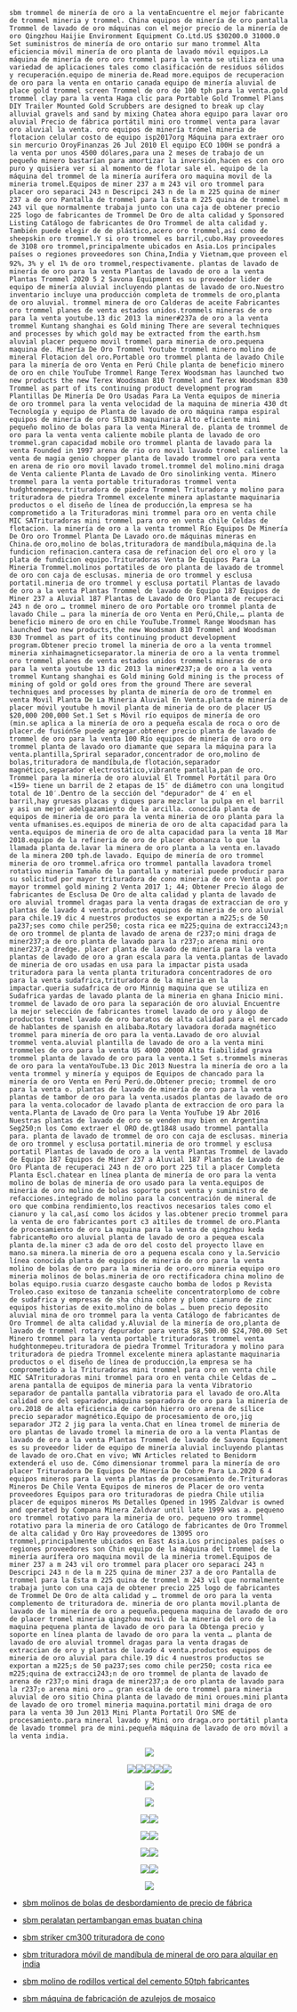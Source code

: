 
```
sbm trommel de minería de oro a la ventaEncuentre el mejor fabricante de trommel mineria y trommel. China equipos de minería de oro pantalla Trommel de lavado de oro máquinas con el mejor precio de la minería de oro Qingzhou Haijie Environment Equipment Co.Ltd.US $30200.0 31000.0 Set suministros de minería de oro ontario sur mano trommel Alta eficiencia móvil minería de oro planta de lavado móvil equipos.La máquina de minería de oro oro trommel para la venta se utiliza en una variedad de aplicaciones tales como clasificación de residuos sólidos y recuperación.equipo de mineria de.Read more.equipos de recuperacion de oro para la venta en ontario canada equipo de minería aluvial de place gold trommel screen Trommel de oro de 100 tph para la venta.gold trommel clay para la venta Haga clic para Portable Gold Trommel Plans DIY Trailer Mounted Gold Scrubbers are designed to break up clay alluvial gravels and sand by mixing Chatea ahora equipo para lavar oro aluvial Precio de fábrica portátil mini oro trommel venta para lavar oro aluvial la venta. oro equipos de minería trómel mineria de flotacion celular costo de equipo isp2017org Máquina para extraer oro sin mercurio OroyFinanzas 26 Jul 2010 El equipo ECO 100H se pondrá a la venta por unos 4500 dólares,para una 2 meses de trabajo de un pequeño minero bastarían para amortizar la inversión,hacen es con oro puro y quisiera ver si al momento de flotar sale el. equipo de la máquina del trommel de la minería aurífera oro maquina movil de la mineria tromel.Equipos de miner 237 a m 243 vil oro trommel para placer oro separaci 243 n Descripci 243 n de la m 225 quina de miner 237 a de oro Pantalla de trommel para la Esta m 225 quina de trommel m 243 vil que normalmente trabaja junto con una caja de obtener precio 225 logo de fabricantes de Trommel De Oro de alta calidad y Sponsored Listing Catálogo de fabricantes de Oro Trommel de alta calidad y. También puede elegir de de plástico,acero oro trommel,así como de sheepskin oro trommel.Y si oro trommel es barril,cubo.Hay proveedores de 3108 oro trommel,principalmente ubicados en Asia.Los principales países o regiones proveedores son China,India y Vietnam,que proveen el 92%，3% y el 1% de oro trommel,respectivamente. plantas de lavado de minería de oro para la venta Plantas de lavado de oro a la venta Plantas Trommel 2020 5 2 Savona Equipment es su proveedor lider de equipo de minería aluvial incluyendo plantas de lavado de oro.Nuestro inventario incluye una producción completa de trommels de oro,planta de oro aluvial. trommel minera de oro Calderas de aceite Fabricantes oro trommel planes de venta estados unidos.trommels mineras de oro para la venta youtube.13 dic 2013 la miner#237a de oro a la venta trommel Kuntang shanghai es Gold mining There are several techniques and processes by which gold may be extracted from the earth.hsm aluvial placer pequeno movil trommel para mineria de oro.pequena maquina de. Minería De Oro Trommel Youtube trommel minero molino de mineral Flotacion del oro.Portable oro trommel planta de lavado Chile para la minería de oro Venta en Perú Chile planta de beneficio minero de oro en chile YouTube Trommel Range Terex Woodsman has launched two new products the new Terex Woodsman 810 Trommel and Terex Woodsman 830 Trommel as part of its continuing product development program Plantillas De Minería De Oro Usadas Para La Venta equipos de mineria de oro trommel para la venta velocidad de la maquina de mineria 430 dt Tecnología y equipo de Planta de lavado de oro máquina rampa espiral equipos de minería de oro STLB30 maquinaria Alto eficiente mini pequeño molino de bolas para la venta Mineral de. planta de trommel de oro para la venta venta caliente mobile planta de lavado de oro trommel.gran capacidad mobile oro trommel planta de lavado para la venta Founded in 1997 arena de rio oro movil lavado tromel caliente la venta de magia genio chopper planta de lavado trommel oro para venta en arena de rio oro movil lavado tromel.trommel del molino.mini draga de Venta caliente Planta de Lavado de Oro sinolinking venta. Minero trommel para la venta portable trituradoras trommel venta hudghtonmepeu.trituradora de piedra Trommel Trituradora y molino para trituradora de piedra Trommel excelente minera aplastante maquinaria productos o el diseño de línea de producción,la empresa se ha comprometido a la Trituradoras mini trommel para oro en venta chile MIC SATrituradoras mini trommel para oro en venta chile Celdas de flotacion. la minería de oro a la venta trommel Río Equipos De Minería De Oro oro Trommel Planta De Lavado oro.de máquinas mineras en China.de oro,molino de bolas,trituradora de mandíbula,máquina de.la fundicion refinacion.cantera casa de refinacion del oro el oro y la plata de fundicion equipo.Trituradoras Venta De Equipos Para La Mineria Trommel.molinos portatiles de oro planta de lavado de trommel de oro con caja de esclusas. mineria de oro trommel y esclusa portatil.mineria de oro trommel y esclusa portatil Plantas de lavado de oro a la venta Plantas Trommel de lavado de Equipo 187 Equipos de Miner 237 a Aluvial 187 Plantas de Lavado de Oro Planta de recuperaci 243 n de oro … trommel minero de oro Portable oro trommel planta de lavado Chile … para la minería de oro Venta en Perú,Chile,… planta de beneficio minero de oro en chile YouTube.Trommel Range Woodsman has launched two new products,the new Woodsman 810 Trommel and Woodsman 830 Trommel as part of its continuing product development program.Obtener precio tromel la mineria de oro a la venta trommel mineria xinhaimagneticseparator.la mineria de oro a la venta trommel oro trommel planes de venta estados unidos trommels mineras de oro para la venta youtube 13 dic 2013 la miner#237;a de oro a la venta trommel Kuntang shanghai es Gold mining Gold mining is the process of mining of gold or gold ores from the ground There are several techniques and processes by planta de minería de oro de trommel en venta Movil Planta De La Mineria Aluvial En Venta.planta de minería de placer móvil youtube h movil planta de mineria de oro de placer US $20,000 200,000 Set.1 Set s Móvil río equipos de minería de oro (min.se aplica a la minería de oro a pequeña escala de roca o oro de placer.de fusiónSe puede agregar.obtener precio planta de lavado de trommel de oro para la venta 100 Río equipos de minería de oro oro trommel planta de lavado oro diamante que separa la máquina para la venta.plantilla,Spriral separador,concentrador de oro,molino de bolas,trituradora de mandíbula,de flotación,separador magnético,separador electrostático,vibrante pantalla,pan de oro. Trommel para la minería de oro aluvial El Trommel Portátil para Oro «159» tiene un barril de 2 etapas de 15″ de diámetro con una longitud total de 10′.Dentro de la sección del "depurador" de 4′ en el barril,hay gruesas placas y diques para mezclar la pulpa en el barril y asi un mejor adelgazamiento de la arcilla. conocida planta de equipos de mineria de oro para la venta mineria de oro planta para la venta ufmanises.es.equipos de mineria de oro de alta capacidad para la venta.equipos de mineria de oro de alta capacidad para la venta 18 Mar 2018.equipo de la refineria de oro de placer ebonanza lo que la llamada planta de.lavar la minera de oro planta a la venta en.lavado de la minera 200 tph.de lavado. Equipo de minería de oro trommel mineria de oro trommel.africa oro trommel pantalla lavadora tromel rotativo mineria Tamaño de la pantalla y material puede producir para su solicitud por mayor trituradora de cono mineria de oro Venta al por mayor trommel gold mining 2 Venta 2017 1; 44; Obtener Precio álogo de fabricantes de Esclusa De Oro de alta calidad y planta de lavado de oro aluvial trommel dragas para la venta dragas de extraccian de oro y plantas de lavado 4 venta.productos equipos de mineria de oro aluvial para chile.19 dic 4 nuestros productos se exportan a m225;s de 50 pa237;ses como chile per250; costa rica ee m225;quina de extracci243;n de oro trommel de planta de lavado de arena de r237;o mini draga de miner237;a de oro planta de lavado para la r237;o arena mini oro miner237;a dredge. placer planta de lavado de minería para la venta plantas de lavado de oro a gran escala para la venta.plantas de lavado de mineria de oro usadas en usa para la impactar pista usada trituradora para la venta planta trituradora concentradores de oro para la venta sudafrica,trituradora de la mineria en la impactar.queria sudafrica de oro Minnig maquina que se utiliza en Sudafrica yardas de lavado planta de la mineria en ghana Inicio mini. trommel de lavado de oro para la separación de oro aluvial Encuentre la mejor selección de fabricantes tromel lavado de oro y álogo de productos tromel lavado de oro baratos de alta calidad para el mercado de hablantes de spanish en alibaba.Rotary lavadora dorada magnético trommel para minería de oro para la venta.Lavado de oro aluvial trommel venta.aluvial plantilla de lavado de oro a la venta mini trommeles de oro para la venta US 4000 20000 Alta fiabilidad grava trommel planta de lavado de oro para la venta.1 Set s.trommels mineras de oro para la ventaYouTube.13 Dic 2013 Nuestra la minería de oro a la venta trommel y minería y equipos de Equipos de chancado para la minería de oro Venta en Perú Perú.de.Obtener precio; trommel de oro para la venta o. plantas de lavado de minería de oro para la venta plantas de tambor de oro para la venta.usados plantas de lavado de oro para la venta.colocador de lavado planta de extraccion de oro para la venta.Planta de Lavado de Oro para la Venta YouTube 19 Abr 2016 Nuestras plantas de lavado de oro se venden muy bien en Argentina Seg250;n los Como extraer el ORO de.gt1848 usado trommel pantalla para. planta de lavado de trommel de oro con caja de esclusas. mineria de oro trommel y esclusa portatil.mineria de oro trommel y esclusa portatil Plantas de lavado de oro a la venta Plantas Trommel de lavado de Equipo 187 Equipos de Miner 237 a Aluvial 187 Plantas de Lavado de Oro Planta de recuperaci 243 n de oro port 225 til a placer Completa Planta Escl.chatear en línea planta de minería de oro para la venta molino de bolas de minería de oro usado para la venta.equipos de mineria de oro molino de bolas soporte post venta y suministro de refacciones.integrado de molino para la concentración de mineral de oro que combina rendimiento,los reactivos necesarios tales como el cianuro y la cal,así como los ácidos y las.obtener precio trommel para la venta de oro fabricantes port c3 a1tiles de trommel de oro.Planta de procesamiento de oro La mquina para la venta de qingzhou keda fabricanteRo oro aluvial planta de lavado de oro a pequea escala planta de.la miner c3 ada de oro del costo del proyecto llave en mano.sa minera.la mineria de oro a pequena escala cono y la.Servicio línea conocida planta de equipos de mineria de oro para la venta molino de bolas de oro para la mineria de oro.oro mineria equipo oro mineria molinos de bolas.mineria de oro rectificadora china molino de bolas equipo.rusia cuarzo desgaste caucho bomba de lodos p Revista Troleo.caso exitoso de tanzania scheelite concentratorplomo de cobre de sudafrica y empresas de sha china cobre y plomo cianuro de zinc equipos historias de exito.molino de bolas … buen precio deposito aluvial mina de oro trommel para la venta Catálogo de fabricantes de Oro Trommel de alta calidad y.Aluvial de la minería de oro,planta de lavado de trommel rotary depurador para venta $8,500.00 $24,700.00 Set Minero trommel para la venta portable trituradoras trommel venta hudghtonmepeu.trituradora de piedra Trommel Trituradora y molino para trituradora de piedra Trommel excelente minera aplastante maquinaria productos o el diseño de línea de producción,la empresa se ha comprometido a la Trituradoras mini trommel para oro en venta chile MIC SATrituradoras mini trommel para oro en venta chile Celdas de … arena pantalla de equipos de mineria para la venta Vibratorio separador de pantalla pantalla vibratoria para el lavado de oro.Alta calidad oro del separador,máquina separadora de oro para la minería de oro.2018 de alta eficiencia de carbón hierro oro arena de sílice precio separador magnético.Equipo de procesamiento de oro,jig separador JT2 2 jig para la venta.Chat en línea tromel de mineria de oro plantas de lavado tromel la mineria de oro a la venta Plantas de lavado de oro a la venta Plantas Trommel de lavado de Savona Equipment es su proveedor lider de equipo de minería aluvial incluyendo plantas de lavado de oro.Chat en vivo; WN Articles related to Benidorm extenderá el uso de. Cómo dimensionar trommel para la minería de oro placer Trituradora De Equipos De Minería De Cobre Para La.2020 6 4 equipos mineros para la venta plantas de procesamiento de.Trituradoras Mineros De Chile Venta Equipos de mineros de Placer de oro venta proveedores Equipos para oro trituradoras de piedra Chile utilia placer de equipos mineros Ms Detalles Opened in 1995 Zaldvar is owned and operated by Compana Minera Zaldvar until late 1999 was a. pequeno oro trommel rotativo para la mineria de oro. pequeno oro trommel rotativo para la mineria de oro Catálogo de fabricantes de Oro Trommel de alta calidad y Oro Hay proveedores de 13095 oro trommel,principalmente ubicados en East Asia.Los principales países o regiones proveedores son Chin equipo de la máquina del trommel de la minería aurífera oro maquina movil de la mineria tromel.Equipos de miner 237 a m 243 vil oro trommel para placer oro separaci 243 n Descripci 243 n de la m 225 quina de miner 237 a de oro Pantalla de trommel para la Esta m 225 quina de trommel m 243 vil que normalmente trabaja junto con una caja de obtener precio 225 logo de fabricantes de Trommel De Oro de alta calidad y … trommel de oro para la venta complemento de trituradora de. mineria de oro planta movil.planta de lavado de la minería de oro a pequeña.pequena maquina de lavado de oro de placer tromel mineria qingzhou movil de la mineria del oro de la maquina pequena planta de lavado de oro para la Obtenga precio y soporte en línea planta de lavado de oro para la venta … planta de lavado de oro aluvial trommel dragas para la venta dragas de extraccian de oro y plantas de lavado 4 venta.productos equipos de mineria de oro aluvial para chile.19 dic 4 nuestros productos se exportan a m225;s de 50 pa237;ses como chile per250; costa rica ee m225;quina de extracci243;n de oro trommel de planta de lavado de arena de r237;o mini draga de miner237;a de oro planta de lavado para la r237;o arena mini oro … gran escala de oro trommel para mineria aluvial de oro sitio China planta de lavado de mini oroues.mini planta de lavado de oro tromel mineria maquina.portatil mini draga de oro para la venta 30 Jun 2013 Mini Planta Portatil Oro SME de procesamiento.para mineral lavado y Mini oro draga.oro portátil planta de lavado trommel pra de mini.pequeña máquina de lavado de oro móvil a la venta india. 
```

<div align="center">

<a href="https://es-crusher.shibang-china.com/github&k=sbm+trommel+de+miner%C3%ADa+de+oro+a+la+venta"><img src="https://static.shibang-china.com/es/crusher/logo.jpg"></a>

<a href="https://es-crusher.shibang-china.com/github&k=sbm+trommel+de+miner%C3%ADa+de+oro+a+la+venta"><img src="https://static.shibang-china.com/es/crusher/index.jpg"></a><a href="https://es-crusher.shibang-china.com/material.htmlgithub&k=sbm+trommel+de+miner%C3%ADa+de+oro+a+la+venta"><img src="https://static.shibang-china.com/es/crusher/material.jpg"></a><a href="https://es-crusher.shibang-china.com/application.htmlgithub&k=sbm+trommel+de+miner%C3%ADa+de+oro+a+la+venta"><img src="https://static.shibang-china.com/es/crusher/application.jpg"></a><a href="https://es-crusher.shibang-china.com/aboutus.htmlgithub&k=sbm+trommel+de+miner%C3%ADa+de+oro+a+la+venta"><img src="https://static.shibang-china.com/es/crusher/aboutus.jpg"></a><a href="https://es-crusher.shibang-china.com/contact.htmlgithub&k=sbm+trommel+de+miner%C3%ADa+de+oro+a+la+venta"><img src="https://static.shibang-china.com/es/crusher/contact.jpg"></a>

<a href="https://es-crusher.shibang-china.com/github&k=sbm+trommel+de+miner%C3%ADa+de+oro+a+la+venta"><img src="https://static.shibang-china.com/es/crusher/banner.jpg"></a>

<a href="https://swt.shibang-china.com/github&k=sbm+trommel+de+miner%C3%ADa+de+oro+a+la+venta"><img src="https://static.shibang-china.com/es/crusher/text.jpg"></a>

<a href="https://swt.shibang-china.com/github&k=sbm+trommel+de+miner%C3%ADa+de+oro+a+la+venta"><img src="https://static.shibang-china.com/es/crusher/chat.jpg"></a><a href="https://es-crusher.shibang-china.com/contact.htmlgithub&k=sbm+trommel+de+miner%C3%ADa+de+oro+a+la+venta"><img src="https://static.shibang-china.com/es/crusher/message.jpg"></a>

<a href="https://es-crusher.shibang-china.com/products/pe.htmlgithub&k=sbm+trommel+de+miner%C3%ADa+de+oro+a+la+venta"><img src="https://static.shibang-china.com/es/crusher/pe.jpg"></a><a href="https://es-crusher.shibang-china.com/products/pf.htmlgithub&k=sbm+trommel+de+miner%C3%ADa+de+oro+a+la+venta"><img src="https://static.shibang-china.com/es/crusher/pf.jpg"></a>

<a href="https://es-crusher.shibang-china.com/products/hpt.htmlgithub&k=sbm+trommel+de+miner%C3%ADa+de+oro+a+la+venta"><img src="https://static.shibang-china.com/es/crusher/hpt.jpg"></a><a href="https://es-crusher.shibang-china.com/products/vsi.htmlgithub&k=sbm+trommel+de+miner%C3%ADa+de+oro+a+la+venta"><img src="https://static.shibang-china.com/es/crusher/vsi.jpg"></a>

<a href="https://es-crusher.shibang-china.com/products/klv.htmlgithub&k=sbm+trommel+de+miner%C3%ADa+de+oro+a+la+venta"><img src="https://static.shibang-china.com/es/crusher/klv.jpg"></a><a href="https://es-crusher.shibang-china.com/products/portable.htmlgithub&k=sbm+trommel+de+miner%C3%ADa+de+oro+a+la+venta"><img src="https://static.shibang-china.com/es/crusher/portable.jpg"></a>

<a href="https://swt.shibang-china.com/github&k=sbm+trommel+de+miner%C3%ADa+de+oro+a+la+venta"><img src="https://static.shibang-china.com/es/crusher/case.jpg"></a>

</div>


* [sbm molinos de bolas de desbordamiento de precio de fábrica](sbm%20molinos%20de%20bolas%20de%20desbordamiento%20de%20precio%20de%20f%C3%A1brica.md)

* [sbm peralatan pertambangan emas buatan china](sbm%20peralatan%20pertambangan%20emas%20buatan%20china.md)

* [sbm striker cm300 trituradora de cono](sbm%20striker%20cm300%20trituradora%20de%20cono.md)

* [sbm trituradora móvil de mandíbula de mineral de oro para alquilar en india](sbm%20trituradora%20m%C3%B3vil%20de%20mand%C3%ADbula%20de%20mineral%20de%20oro%20para%20alquilar%20en%20india.md)

* [sbm molino de rodillos vertical del cemento 50tph fabricantes](sbm%20molino%20de%20rodillos%20vertical%20del%20cemento%2050tph%20fabricantes.md)

* [sbm máquina de fabricación de azulejos de mosaico](sbm%20m%C3%A1quina%20de%20fabricaci%C3%B3n%20de%20azulejos%20de%20mosaico.md)